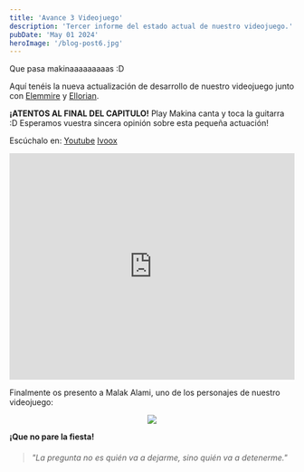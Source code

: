 ```yaml
---
title: 'Avance 3 Videojuego'
description: 'Tercer informe del estado actual de nuestro videojuego.'
pubDate: 'May 01 2024'
heroImage: '/blog-post6.jpg'
---
```


Que pasa makinaaaaaaaaas :D

Aquí tenéis la nueva actualización de desarrollo de nuestro videojuego junto con <a href="https://www.instagram.com/elemmire1988?utm_source=qr&igsh=MWgwcm84ZmxwaDVmYQ%3D%3D" target="_blank">Elemmire</a> y <a href="https://www.ellorian.es" target="_blank">Ellorian</a>.

**¡ATENTOS AL FINAL DEL CAPITULO!** Play Makina canta y toca la guitarra :D Esperamos vuestra sincera opinión sobre esta pequeña actuación!

Escúchalo en:
<a href="https://www.youtube.com/watch?v=AEEhiACPTpE&list=PLKAlTP_phHA9JrBiHYjKx1MOvqPCR62Fa&index=6" target="_blank">Youtube</a>
<a href="https://www.ivoox.com/informe-videojuego-3-audios-mp3_rf_128478268_1.html" target="_blank">Ivoox</a>

<iframe width="100%" height="400vh" src="https://www.youtube.com/embed/AEEhiACPTpE?si=BpWD9M0J34_qdEJG&amp;start=59" title="YouTube video player" frameborder="0" allow="accelerometer; autoplay; clipboard-write; encrypted-media; gyroscope; picture-in-picture; web-share" referrerpolicy="strict-origin-when-cross-origin" allowfullscreen></iframe>

Finalmente os presento a Malak Alami, uno de los personajes de nuestro videojuego:

<p align="center">
    <img src="https://www.playmakina.com/blog-post6-malak_alami.png" />
</p>

**¡Que no pare la fiesta!**

> ###### "La pregunta no es quién va a dejarme, sino quién va a detenerme."

